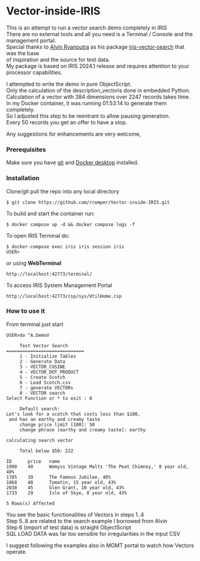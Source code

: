 # Vector-inside-IRIS
This is an attempt to run a vector search demo completely in IRIS    
There are no external tools and all you need is a Terminal / Console and the management portal.  
Special thanks to [Alvin Ryanputra](https://community.intersystems.com/user/alvin-ryanputra)
as his package [iris-vector-search](https://openexchange.intersystems.com/package/iris-vector-search) that was the base   
of inspiration and the source for test data.   
My package is based on IRIS 2024.1 release and requires attention to your processor capabilities.   

I attempted to write the demo in pure ObjectScript.   
Only the calculation of the description_vectoris done in embedded Python.   
Calculation of a vector with 384 dimensions over 2247 records takes time.   
In my Docker container, it was running  01:53:14 to generate them completely.      
So I adjusted this step to be reentrant to allow pausing generation.     
Every 50 records you get an offer to have a stop.

Any suggestions for enhancements are very welcome,

### Prerequisites
Make sure you have [git](https://git-scm.com/book/en/v2/Getting-Started-Installing-Git) and [Docker desktop](https://www.docker.com/products/docker-desktop) installed.
### Installation
Clone/git pull the repo into any local directory
```
$ git clone https://github.com/rcemper/Vector-inside-IRIS.git
```
To build and start the container run:
```
$ docker compose up -d && docker compose logs -f
```
To open IRIS Terminal do:
```
$ docker-compose exec iris iris session iris
USER>
```
or using **WebTerminal**
```
http://localhost:42773/terminal/
```
To access IRIS System Management Portal
```
http://localhost:42773/csp/sys/UtilHome.csp
```
### How to use it
From terminal just start   
```
USER>do ^A.DemoV

     Test Vector Search
=============================
     1 - Initialize Tables
     2 - Generate Data
     3 - VECTOR_COSINE
     4 - VECTOR_DOT_PRODUCT
     5 - Create Scotch
     6 - Load Scotch.csv
     7 - generate VECTORs
     8 - VECTOR search
Select Function or * to exit : 8

     Default search:
Let's look for a scotch that costs less than $100,
 and has an earthy and creamy taste
     change price limit [100]: 50
     change phrase [earthy and creamy taste]: earthy

calculating search vector

     Total below $50: 222

ID      price   name
1990    40      Wemyss Vintage Malts 'The Peat Chimney,' 8 year old, 40%
1785    39      The Famous Jubilee, 40%
1868    40      Tomatin, 15 year old, 43%
2038    45      Glen Grant, 10 year old, 43%
1733    29      Isle of Skye, 8 year old, 43%

5 Rows(s) Affected
```
You see the basic functionalities of Vectors in steps 1..4   
Step 5..8 are related to the search example I borrowed from Alvin     
Step 6 (import of test data) is straight ObjectScript       
SQL LOAD DATA was far too sensible for irregularities in the input CSV  

I suggest following the examples also in MGMT portal to watch how Vectors operate.

